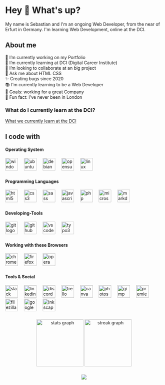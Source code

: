 # Hey 👋 What's up?


My name is Sebastian and I'm an ongoing Web Developer, from the near of Erfurt in Germany.   I'm learning Web Development, online at the DCI.

## About me

🔭 I’m currently working on my Portfolio  
🌱 I’m currently learning at DCI (Digital Career Institute)  
👯 I’m looking to collaborate at an big project   
💬 Ask me about HTML CSS  
✨ Creating bugs since 2020  
📚 I'm currently learning to be a Web Developer  
🎯 Goals: working for a great Company  
🎲 Fun fact: I've never been in London

### What do I currently learn at the DCI?

[What we currently learn at the DCI](learn_at_dci.md "What we currently learn at DCI")

## I code with

#### Operating System

<div align="left">
  <img src="https://cdn.simpleicons.org/windows/0078D6" height="40" alt="windows11 logo" title="Microsoft Windows 7/8/10/11 + Server 2012/2016/2019" />
  <img width="12" />
  <img src="https://cdn.jsdelivr.net/gh/devicons/devicon/icons/ubuntu/ubuntu-plain.svg" height="40" alt="ubuntu logo" title="Ubuntu" />
  <img width="12" />
  <img src="https://cdn.jsdelivr.net/gh/devicons/devicon/icons/debian/debian-original.svg" height="40" alt="debian logo" title="Debian" />
  <img width="12" />
  <img src="https://cdn.jsdelivr.net/gh/devicons/devicon/icons/opensuse/opensuse-original.svg" height="40" alt="opensuse logo" title="OpenSuse"  />
  <img width="12" />
  <img src="https://cdn.jsdelivr.net/gh/devicons/devicon/icons/linux/linux-original.svg" height="40" alt="linux logo" title="Linux UI+CLI/Terminal"  />
</div>


###

#### Programming Languages

<div align="left">

<!--   <img src="https://cdn.jsdelivr.net/gh/devicons/devicon/icons/react/react-original.svg" height="40" alt="react logo"  /> -->
<!--  <img width="12" /> -->
<!--   <img src="https://cdn.jsdelivr.net/gh/devicons/devicon/icons/csharp/csharp-original.svg" height="40" alt="csharp logo"  /> -->
<!--  <img width="12" /> -->
  <img src="https://cdn.jsdelivr.net/gh/devicons/devicon/icons/html5/html5-original.svg" height="40" alt="html5 logo" title="HTML 5"  />
  <img width="12" />
  <img src="https://cdn.jsdelivr.net/gh/devicons/devicon/icons/css3/css3-original.svg" height="40" alt="css3 logo" title="CSS 3" />
    <img width="12" />
  <img src="https://cdn.jsdelivr.net/gh/devicons/devicon/icons/sass/sass-original.svg" height="40" alt="sass logo"  />
  <img width="12" />
  <img src="https://cdn.jsdelivr.net/gh/devicons/devicon/icons/javascript/javascript-original.svg" height="40" alt="javascript logo" title="JavaScript" />
  <img width="12" />
  <img src="https://cdn.simpleicons.org/php/777BB4" height="40" alt="php logo" title="PHP 8" />
  <img width="12" />
  <img src="https://cdn.simpleicons.org/microsoftsqlserver/CC2927" height="40" alt="microsoftsqlserver logo" title="Microsoft SQL Server" />
  <img width="12" />
  <img src="https://cdn.jsdelivr.net/gh/devicons/devicon/icons/markdown/markdown-original.svg" height="40" alt="markdown logo" title="MarkDown" />
</div>

###


#### Developing-Tools

<div align="left">
  <img src="https://cdn.jsdelivr.net/gh/devicons/devicon/icons/git/git-original.svg" height="40" alt="git logo" title="Git / GitBash / Git for Windows" />
  <img width="12" />
  <img src="https://cdn.jsdelivr.net/gh/devicons/devicon/icons/github/github-original.svg" height="40" alt="github logo" title="GitHub / GitHub Desktop" />
  <img width="12" />
  <img src="https://cdn.jsdelivr.net/gh/devicons/devicon/icons/vscode/vscode-original.svg" height="40" alt="vscode logo" title="VSCode" />
  <img width="12" />
<!--   <img src="https://cdn.jsdelivr.net/gh/devicons/devicon/icons/visualstudio/visualstudio-plain.svg" height="40" alt="visualstudio logo"  /> -->
<!--  <img width="12" /> -->
<!--   <img src="https://cdn.simpleicons.org/npm/CB3837" height="40" alt="npm logo"  /> -->
<!--  <img width="12" /> -->
  <img src="https://cdn.simpleicons.org/typo3/FF8700" height="40" alt="typo3 logo" title="Typo 3" />
</div>

###

#### Working with these Browsers

<div align="left">
  <img src="https://cdn.jsdelivr.net/gh/devicons/devicon/icons/chrome/chrome-original.svg" height="40" alt="chrome logo" title="Google Chrome" />
  <img width="12" />
  <img src="https://cdn.jsdelivr.net/gh/devicons/devicon/icons/firefox/firefox-original.svg" height="40" alt="firefox logo" title="Mozilla Firefox" />
  <img width="12" />
  <img src="https://cdn.jsdelivr.net/gh/devicons/devicon/icons/opera/opera-original.svg" height="40" alt="opera logo" title="Opera Browser" />
</div>

###

#### Tools & Social

<div align="left">
  <img src="https://cdn.jsdelivr.net/gh/devicons/devicon/icons/slack/slack-original.svg" height="40" alt="slack logo" title="Slack" />
  <img width="12" />
  <img src="https://skillicons.dev/icons?i=linkedin" height="40" alt="linkedin logo" title="LinkedIn" />
  <img width="12" />
  <img src="https://skillicons.dev/icons?i=discord" height="40" alt="discord logo" title="Discord // User: BulletStormXT" />
  <img width="12" />
  <img src="https://cdn.jsdelivr.net/gh/devicons/devicon/icons/trello/trello-plain.svg" height="40" alt="trello logo" title="Trello"  />
  <img width="12" />
  <img src="https://cdn.jsdelivr.net/gh/devicons/devicon/icons/canva/canva-original.svg" height="40" alt="canva logo" title="Canva" />
  <img width="12" />
  <img src="https://cdn.jsdelivr.net/gh/devicons/devicon/icons/photoshop/photoshop-plain.svg" height="40" alt="photoshop logo" title="Adobe Photoshop" />
  <img width="12" />
  <img src="https://cdn.jsdelivr.net/gh/devicons/devicon/icons/gimp/gimp-original.svg" height="40" alt="gimp logo" title="GIMP - Gnu Image Manipulation Program" />
  <img width="12" />
  <img src="https://cdn.jsdelivr.net/gh/devicons/devicon/icons/premierepro/premierepro-plain.svg" height="40" alt="premierepro logo" title="Adobe Premiere Pro" />
  <img width="12" />
  <img src="https://cdn.simpleicons.org/filezilla/BF0000" height="40" alt="filezilla logo" title="FileZilla (FTP/SFTP)" />
  <img width="12" />
  <img src="https://cdn.jsdelivr.net/gh/devicons/devicon/icons/google/google-original.svg" height="40" alt="google logo" title="Google" />
  <img width="12" />
  <img src="https://cdn.jsdelivr.net/gh/devicons/devicon/icons/inkscape/inkscape-original.svg" height="40" alt="inkscape logo" title="InkScape" />
</div>

###

###

<div align="center">
  <img src="https://github-readme-stats.vercel.app/api?username=BulletStormXT&hide_title=false&hide_rank=false&show_icons=true&include_all_commits=true&count_private=true&disable_animations=false&theme=dracula&locale=en&hide_border=true&order=1" height="150" alt="stats graph"  />
 <!-- <img src="https://github-readme-stats.vercel.app/api/top-langs?username=BulletStormXT&locale=en&hide_title=false&layout=compact&card_width=320&langs_count=5&theme=dracula&hide_border=true&order=2" height="150" alt="languages graph"  /> -->
  <img src="https://streak-stats.demolab.com?user=BulletStormXT&locale=en&mode=daily&theme=dracula&hide_border=true&border_radius=5&order=3" height="150" alt="streak graph"  />
</div>

###

<div align="center">
  <img src="https://profile-counter.glitch.me/BulletStormXT/count.svg?"  />
</div>

###
